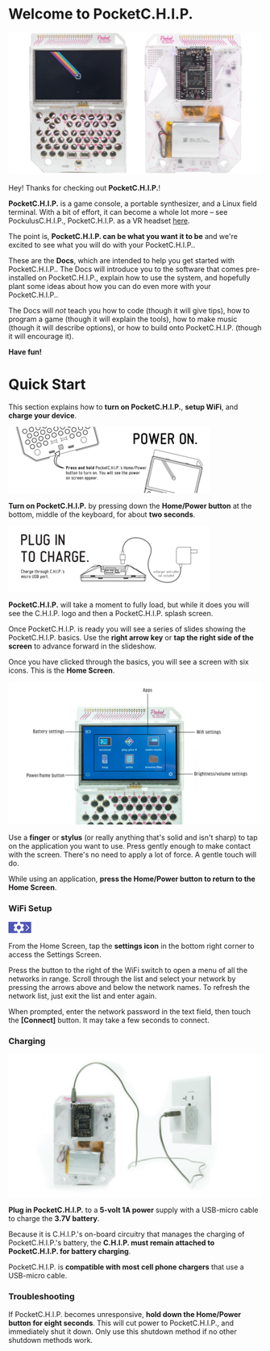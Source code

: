 # Welcome to PocketC.H.I.P. 

![PocketC.H.I.P. Front](images/front-and-back.png)

Hey! Thanks for checking out **PocketC.H.I.P.**!

**PocketC.H.I.P.** is a game console, a portable synthesizer, and a Linux field terminal. With a bit of effort, it can become a whole lot more – see PockulusC.H.I.P., PocketC.H.I.P. as a VR headset [here](http://pockulus.getchip.com/). 

The point is, **PocketC.H.I.P. can be what you want it to be** and we're excited to see what you will do with your PocketC.H.I.P..

These are the **Docs**, which are intended to help you get started with PocketC.H.I.P.. The Docs will introduce you to the software that comes pre-installed on PocketC.H.I.P., explain how to use the system, and hopefully plant some ideas about how you can do even more with your PocketC.H.I.P..

The Docs will *not* teach you how to code (though it will give tips), how to program a game (though it will explain the tools), how to make music (though it will describe options), or how to build onto PocketC.H.I.P. (though it will encourage it).

**Have fun!**

# Quick Start
This section explains how to **turn on PocketC.H.I.P.**, **setup WiFi**, and **charge your device**. 

![Step 1](images/image_1.png)

**Turn on PocketC.H.I.P.** by pressing down the **Home/Power button** at the bottom, middle of the keyboard, for about **two seconds**. 

![Step 2](images/image_2.png)

**PocketC.H.I.P.** will take a moment to fully load, but while it does you will see the C.H.I.P. logo and then a PocketC.H.I.P. splash screen. 

Once PocketC.H.I.P. is ready you will see a series of slides showing the PocketC.H.I.P. basics. Use the **right arrow key** or **tap the right side of the screen** to advance forward in the slideshow.

Once you have clicked through the basics, you will see a screen with six icons. This is the **Home Screen**.

![Annotated HOME screen](images/home.jpg)

Use a **finger** or **stylus** (or really anything that's solid and isn't sharp) to tap on the application you want to use. Press gently enough to make contact with the screen. There's no need to apply a lot of force. A gentle touch will do.

While using an application, **press the Home/Power button to return to the Home Screen**.

### WiFi Setup

![Settings icon](images/no_scale/settings-icon.jpg)

From the Home Screen, tap the **settings icon** in the bottom right corner to access the Settings Screen. 

Press the button to the right of the WiFi switch to open a menu of all the networks in range. Scroll through the list and select your network by pressing the arrows above and below the network names. To refresh the network list, just exit the list and enter again. 

When prompted, enter the network password in the text field, then touch the **[Connect]** button. It may take a few seconds to connect.

### Charging
![image of PocketC.H.I.P. with cable plugged in](images/wall-power.jpg)

**Plug in PocketC.H.I.P.** to a **5-volt 1A power** supply with a USB-micro cable to charge the **3.7V battery**.

Because it is C.H.I.P.'s on-board circuitry that manages the charging of PocketC.H.I.P.'s battery, the **C.H.I.P. must remain attached to PocketC.H.I.P. for battery charging**.

PocketC.H.I.P. is **compatible with most cell phone chargers** that use a USB-micro cable.

### Troubleshooting

If PocketC.H.I.P. becomes unresponsive, **hold down the Home/Power button for eight seconds**. This will cut power to PocketC.H.I.P., and immediately shut it down. Only use this shutdown method if no other shutdown methods work.
